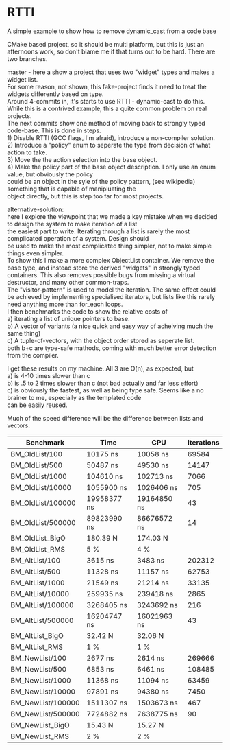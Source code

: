 # RTTI
A simple example to show how to remove dynamic_cast from a code base

CMake based project, so it should be multi platform, but this is just an afternoons work, so don't blame me if that turns out to be hard.
There are two branches. 

master - here a show a project that uses two "widget" types and makes a widget list.  
         For some reason, not shown, this fake-project finds it need to treat the widgets differently based on type.  
         Around 4-commits in, it's starts to use RTTI - dynamic-cast to do this.  
         While this is a contrived example, this a quite common problem on real projects.  
         The next commits show one method of moving back to strongly typed code-base. This is done in steps.  
         1) Disable RTTI (GCC flags, I'm afraid), introduce a non-compiler solution.  
         2) Introduce a "policy" enum to seperate the type from decision of what action to take.  
         3) Move the the action selection into the base object.  
         4) Make the policy part of the base object description. I only use an enum value, but obviously the policy  
            could be an object in the syle of the policy pattern, (see wikipedia) something that is capable of manipluating the   
            object directly, but this is step too far for most projects.  
 
 alternative-solution:  
        here I explore the viewpoint that we made a key mistake when we decided to design the system to make iteration of a list  
        the easiest part to write. Iterating through a list is rarely the most complicated operation of a system. Design should  
        be used to make the most complicated thing simpler, not to make simple things even simpler.  
        To show this I make a more complex ObjectList container. We remove the base type, and instead store the derived "widgets"
        in strongly typed containers. This also removes possible bugs from missing a virtual destructor, and many other common-traps.  
        The "visitor-pattern" is used to model the iteration. The same effect could be achieved by implementing specialised iterators,
        but lists like this rarely need anything more than for_each loops.  
        I then benchmarks the code to show the relative costs of  
        a) iterating a list of unique pointers to base.  
        b) A vector of variants (a nice quick and easy way of acheiving much the same thing)  
        c) A tuple-of-vectors, with the object order stored as seperate list.  
        both b+c are type-safe mathods, coming with much better error detection from the compiler.    
  
I get these results on my machine. All 3 are O(n), as expected, but  
a) is 4-10 times slower than c  
b) is .5 to 2 times slower than c (not bad actually and far less effort)  
c) is obviously the fastest, as well as being type safe. Seems like a no brainer to me, especially as the templated code   
   can be easily reused.  
   
Much of the speed difference will be the difference between lists and vectors.  

| Benchmark     | Time           | CPU | Iterations   |
| ------------- | -------------- | --- | ------------ | 
| BM_OldList/100|          10175 ns      | 10058 ns|       69584|
| BM_OldList/500|          50487 ns      | 49530 ns|       14147|
| BM_OldList/1000|        104610 ns     | 102713 ns|        7066|
| BM_OldList/10000|      1055900 ns    | 1026406 ns|         705|
| BM_OldList/100000|    19958377 ns   | 19164850 ns|          43|
| BM_OldList/500000|    89823990 ns   | 86676572 ns|          14|
| BM_OldList_BigO |      180.39 N |    174.03 N |
| BM_OldList_RMS |            5 % |         4 % |
| BM_AltList/100|          3615 ns|       3483 ns|     202312|
| BM_AltList/500|         11328 ns|      11157 ns|      62753|
| BM_AltList/1000|        21549 ns|      21214 ns|      33135|
| BM_AltList/10000|      259935 ns|     239418 ns|       2865|
| BM_AltList/100000|    3268405 ns|    3243692 ns|        216|
| BM_AltList/500000|   16204747 ns|   16021963 ns|         43|
| BM_AltList_BigO|        32.42 N|      32.06 N |
| BM_AltList_RMS|             1 %|         1 %| 
| BM_NewList/100|          2677 ns|       2614 ns|     269666|
| BM_NewList/500|          6853 ns|       6461 ns|     108485|
| BM_NewList/1000|        11368 ns|      11094 ns|      63459|
| BM_NewList/10000|       97891 ns|      94380 ns|       7450|
| BM_NewList/100000|    1511307 ns|    1503673 ns|        467|
| BM_NewList/500000|    7724882 ns|    7638775 ns|         90|
| BM_NewList_BigO|        15.43 N|      15.27 N |
| BM_NewList_RMS|             2 %|           2 % |
